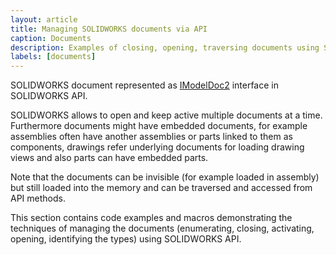 ```yaml
---
layout: article
title: Managing SOLIDWORKS documents via API
caption: Documents
description: Examples of closing, opening, traversing documents using SOLIDWORKS API
labels: [documents]
---
```

SOLIDWORKS document represented as [IModelDoc2](http://help.solidworks.com/2018/english/api/sldworksapi/SolidWorks.Interop.sldworks~SolidWorks.Interop.sldworks.IModelDoc2.html) interface in SOLIDWORKS API.

SOLIDWORKS allows to open and keep active multiple documents at a time. Furthermore documents might have embedded documents, for example assemblies often have another assemblies or parts linked to them as components, drawings refer underlying documents for loading drawing views and also parts can have embedded parts.

Note that the documents can be invisible (for example loaded in assembly) but still loaded into the memory and can be traversed and accessed from API methods.

This section contains code examples and macros demonstrating the techniques of managing the documents (enumerating, closing, activating, opening, identifying the types) using SOLIDWORKS API.